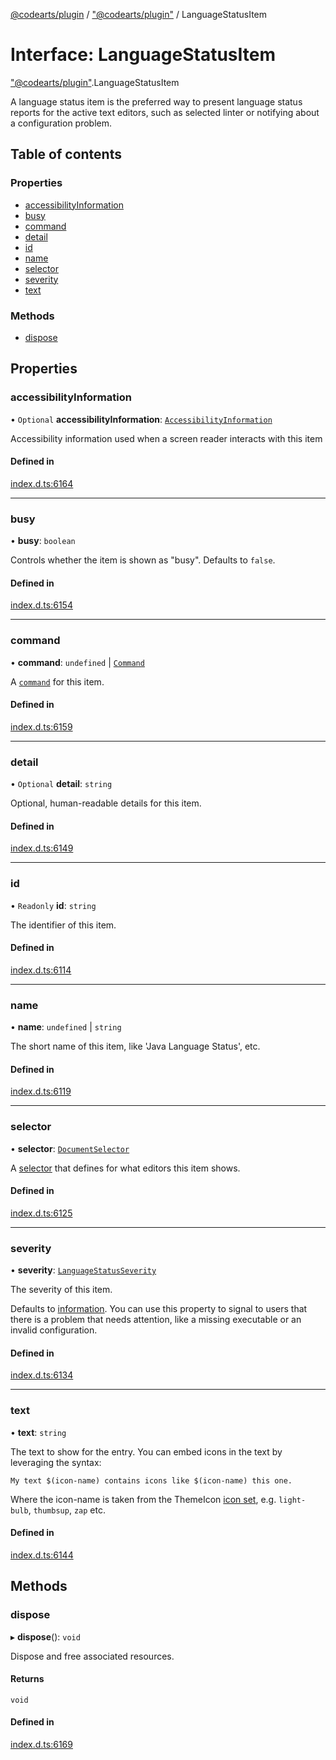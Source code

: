 [@codearts/plugin](../README.md) / ["@codearts/plugin"](../modules/_codearts_plugin_.md) / LanguageStatusItem

# Interface: LanguageStatusItem

["@codearts/plugin"](../modules/_codearts_plugin_.md).LanguageStatusItem

A language status item is the preferred way to present language status reports for the active text editors,
such as selected linter or notifying about a configuration problem.

## Table of contents

### Properties

- [accessibilityInformation](codearts_plugin_.LanguageStatusItem.md#accessibilityinformation)
- [busy](codearts_plugin_.LanguageStatusItem.md#busy)
- [command](codearts_plugin_.LanguageStatusItem.md#command)
- [detail](codearts_plugin_.LanguageStatusItem.md#detail)
- [id](codearts_plugin_.LanguageStatusItem.md#id)
- [name](codearts_plugin_.LanguageStatusItem.md#name)
- [selector](codearts_plugin_.LanguageStatusItem.md#selector)
- [severity](codearts_plugin_.LanguageStatusItem.md#severity)
- [text](codearts_plugin_.LanguageStatusItem.md#text)

### Methods

- [dispose](codearts_plugin_.LanguageStatusItem.md#dispose)

## Properties

### accessibilityInformation

• `Optional` **accessibilityInformation**: [`AccessibilityInformation`](codearts_plugin_.AccessibilityInformation.md)

Accessibility information used when a screen reader interacts with this item

#### Defined in

[index.d.ts:6164](https://github.com/huaweicloud/cloudide-plugin-api/blob/03b481c/index.d.ts#L6164)

___

### busy

• **busy**: `boolean`

Controls whether the item is shown as "busy". Defaults to `false`.

#### Defined in

[index.d.ts:6154](https://github.com/huaweicloud/cloudide-plugin-api/blob/03b481c/index.d.ts#L6154)

___

### command

• **command**: `undefined` \| [`Command`](codearts_plugin_.Command.md)

A [`command`](codearts_plugin_.Command.md) for this item.

#### Defined in

[index.d.ts:6159](https://github.com/huaweicloud/cloudide-plugin-api/blob/03b481c/index.d.ts#L6159)

___

### detail

• `Optional` **detail**: `string`

Optional, human-readable details for this item.

#### Defined in

[index.d.ts:6149](https://github.com/huaweicloud/cloudide-plugin-api/blob/03b481c/index.d.ts#L6149)

___

### id

• `Readonly` **id**: `string`

The identifier of this item.

#### Defined in

[index.d.ts:6114](https://github.com/huaweicloud/cloudide-plugin-api/blob/03b481c/index.d.ts#L6114)

___

### name

• **name**: `undefined` \| `string`

The short name of this item, like 'Java Language Status', etc.

#### Defined in

[index.d.ts:6119](https://github.com/huaweicloud/cloudide-plugin-api/blob/03b481c/index.d.ts#L6119)

___

### selector

• **selector**: [`DocumentSelector`](../modules/_codearts_plugin_.md#documentselector)

A [selector](../modules/_codearts_plugin_.md#documentselector) that defines for what editors
this item shows.

#### Defined in

[index.d.ts:6125](https://github.com/huaweicloud/cloudide-plugin-api/blob/03b481c/index.d.ts#L6125)

___

### severity

• **severity**: [`LanguageStatusSeverity`](../enums/codearts_plugin_.LanguageStatusSeverity.md)

The severity of this item.

Defaults to [information](../enums/codearts_plugin_.LanguageStatusSeverity.md#information). You can use this property to
signal to users that there is a problem that needs attention, like a missing executable or an
invalid configuration.

#### Defined in

[index.d.ts:6134](https://github.com/huaweicloud/cloudide-plugin-api/blob/03b481c/index.d.ts#L6134)

___

### text

• **text**: `string`

The text to show for the entry. You can embed icons in the text by leveraging the syntax:

`My text $(icon-name) contains icons like $(icon-name) this one.`

Where the icon-name is taken from the ThemeIcon [icon set](https://code.visualstudio.com/api/references/icons-in-labels#icon-listing), e.g.
`light-bulb`, `thumbsup`, `zap` etc.

#### Defined in

[index.d.ts:6144](https://github.com/huaweicloud/cloudide-plugin-api/blob/03b481c/index.d.ts#L6144)

## Methods

### dispose

▸ **dispose**(): `void`

Dispose and free associated resources.

#### Returns

`void`

#### Defined in

[index.d.ts:6169](https://github.com/huaweicloud/cloudide-plugin-api/blob/03b481c/index.d.ts#L6169)
